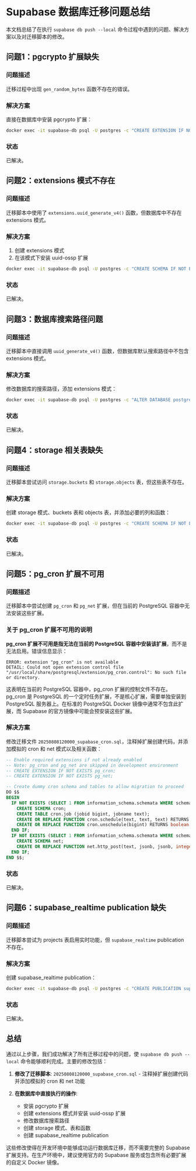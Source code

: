 # Supabase 数据库迁移问题总结

本文档总结了在执行 `supabase db push --local` 命令过程中遇到的问题、解决方案以及对迁移脚本的修改。

## 问题1：pgcrypto 扩展缺失

### 问题描述
迁移过程中出现 `gen_random_bytes` 函数不存在的错误。

### 解决方案
直接在数据库中安装 pgcrypto 扩展：
```bash
docker exec -it supabase-db psql -U postgres -c "CREATE EXTENSION IF NOT EXISTS pgcrypto;"
```

### 状态
已解决。

## 问题2：extensions 模式不存在

### 问题描述
迁移脚本中使用了 `extensions.uuid_generate_v4()` 函数，但数据库中不存在 extensions 模式。

### 解决方案
1. 创建 extensions 模式
2. 在该模式下安装 uuid-ossp 扩展
```bash
docker exec -it supabase-db psql -U postgres -c "CREATE SCHEMA IF NOT EXISTS extensions; DROP EXTENSION IF EXISTS \"uuid-ossp\"; CREATE EXTENSION \"uuid-ossp\" SCHEMA extensions;"
```

### 状态
已解决。

## 问题3：数据库搜索路径问题

### 问题描述
迁移脚本中直接调用 `uuid_generate_v4()` 函数，但数据库默认搜索路径中不包含 extensions 模式。

### 解决方案
修改数据库的搜索路径，添加 extensions 模式：
```bash
docker exec -it supabase-db psql -U postgres -c "ALTER DATABASE postgres SET search_path TO public, graphql_public, basejump, extensions;"
```

### 状态
已解决。

## 问题4：storage 相关表缺失

### 问题描述
迁移脚本尝试访问 `storage.buckets` 和 `storage.objects` 表，但这些表不存在。

### 解决方案
创建 storage 模式、buckets 表和 objects 表，并添加必要的列和函数：
```bash
docker exec -it supabase-db psql -U postgres -c "CREATE SCHEMA IF NOT EXISTS storage; CREATE TABLE IF NOT EXISTS storage.buckets (id TEXT PRIMARY KEY, name TEXT, owner TEXT, public BOOLEAN, created_at TIMESTAMP WITH TIME ZONE DEFAULT NOW(), updated_at TIMESTAMP WITH TIME ZONE DEFAULT NOW()); ALTER TABLE storage.buckets ADD COLUMN IF NOT EXISTS file_size_limit BIGINT; ALTER TABLE storage.buckets ADD COLUMN IF NOT EXISTS allowed_mime_types TEXT[]; CREATE TABLE IF NOT EXISTS storage.objects (id UUID PRIMARY KEY DEFAULT uuid_generate_v4(), bucket_id TEXT REFERENCES storage.buckets(id), name TEXT, owner TEXT, created_at TIMESTAMP WITH TIME ZONE DEFAULT NOW(), updated_at TIMESTAMP WITH TIME ZONE DEFAULT NOW(), last_accessed_at TIMESTAMP WITH TIME ZONE, metadata JSONB, path_tokens TEXT[], size BIGINT, mime_type TEXT); CREATE OR REPLACE FUNCTION storage.foldername(name TEXT) RETURNS TEXT[] AS $$ SELECT string_to_array(regexp_replace(name, '^/?|/?$', '', 'g'), '/') $$ LANGUAGE sql IMMUTABLE;"
```

### 状态
已解决。

## 问题5：pg_cron 扩展不可用

### 问题描述
迁移脚本中尝试创建 `pg_cron` 和 `pg_net` 扩展，但在当前的 PostgreSQL 容器中无法安装这些扩展。

### 关于 pg_cron 扩展不可用的说明
**pg_cron 扩展不可用是指无法在当前的 PostgreSQL 容器中安装该扩展**，而不是无法启用。错误信息显示：
```
ERROR: extension "pg_cron" is not available
DETAIL: Could not open extension control file "/usr/local/share/postgresql/extension/pg_cron.control": No such file or directory.
```

这表明在当前的 PostgreSQL 容器中，pg_cron 扩展的控制文件不存在。pg_cron 是 PostgreSQL 的一个定时任务扩展，不是核心扩展，需要单独安装到 PostgreSQL 服务器上。在标准的 PostgreSQL Docker 镜像中通常不包含此扩展，而 Supabase 的官方镜像中可能会预安装这些扩展。

### 解决方案
修改迁移文件 `20250808120000_supabase_cron.sql`，注释掉扩展创建代码，并添加模拟的 cron 和 net 模式以及相关函数：

```sql
-- Enable required extensions if not already enabled
-- Note: pg_cron and pg_net are skipped in development environment
-- CREATE EXTENSION IF NOT EXISTS pg_cron;
-- CREATE EXTENSION IF NOT EXISTS pg_net;

-- Create dummy cron schema and tables to allow migration to proceed
DO $$
BEGIN
  IF NOT EXISTS (SELECT 1 FROM information_schema.schemata WHERE schema_name = 'cron') THEN
    CREATE SCHEMA cron;
    CREATE TABLE cron.job (jobid bigint, jobname text);
    CREATE OR REPLACE FUNCTION cron.schedule(text, text, text) RETURNS bigint LANGUAGE sql AS 'SELECT 1::bigint;';
    CREATE OR REPLACE FUNCTION cron.unschedule(bigint) RETURNS boolean LANGUAGE sql AS 'SELECT true;';
  END IF;
  IF NOT EXISTS (SELECT 1 FROM information_schema.schemata WHERE schema_name = 'net') THEN
    CREATE SCHEMA net;
    CREATE OR REPLACE FUNCTION net.http_post(text, jsonb, jsonb, integer) RETURNS TABLE(status bigint, content_type text, headers jsonb, content jsonb) LANGUAGE sql AS 'SELECT 200::bigint, ''application/json''::text, ''{}''::jsonb, ''{}''::jsonb;';
  END IF;
END $$;
```

### 状态
已解决。

## 问题6：supabase_realtime publication 缺失

### 问题描述
迁移脚本尝试为 projects 表启用实时功能，但 `supabase_realtime` publication 不存在。

### 解决方案
创建 supabase_realtime publication：
```bash
docker exec -it supabase-db psql -U postgres -c "CREATE PUBLICATION supabase_realtime;"
```

### 状态
已解决。

## 总结

通过以上步骤，我们成功解决了所有迁移过程中的问题，使 `supabase db push --local` 命令能够顺利完成。主要的修改包括：

1. **修改了迁移脚本**: `20250808120000_supabase_cron.sql` - 注释掉扩展创建代码并添加模拟的 cron 和 net 功能

2. **在数据库中直接执行的操作**: 
   - 安装 pgcrypto 扩展
   - 创建 extensions 模式并安装 uuid-ossp 扩展
   - 修改数据库搜索路径
   - 创建 storage 模式、表和函数
   - 创建 supabase_realtime publication

这些修改使得在开发环境中能够成功运行数据库迁移，而不需要完整的 Supabase 扩展支持。在生产环境中，建议使用官方的 Supabase 服务或包含所有必要扩展的自定义 Docker 镜像。